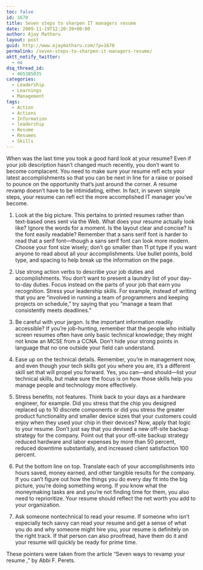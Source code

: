 ```yaml
---
toc: false
id: 1670
title: Seven steps to sharpen IT managers resume
date: 2009-11-19T12:20:39+00:00
author: Ajay Matharu
layout: post
guid: http://www.ajaymatharu.com/?p=1670
permalink: /seven-steps-to-sharpen-it-managers-resume/
aktt_notify_twitter:
  - no
dsq_thread_id:
  - 465385035
categories:
  - Leadership
  - Learnings
  - Management
tags:
  - Action
  - Actions
  - Information
  - leadership
  - Resume
  - Resumes
  - Skills
---
```

When was the last time you took a good hard look at your resume? Even if your job description hasn’t changed much recently, you don’t want to become complacent. You need to make sure your resume refl ects your latest accomplishments so that you can be next in line for a raise or poised to pounce on the opportunity that’s just around the corner. A resume revamp doesn’t have to be intimidating, either. In fact, in seven simple steps, your resume can refl ect the more accomplished IT manager you’ve become.

1. Look at the big picture. This pertains to printed resumes rather than text-based ones sent via the Web. What does your resume actually look like? Ignore the words for a moment. Is the layout clear and concise? Is the font easily readable? Remember that a sans serif font is harder to read that a serif font—though a sans serif font can look more modern. Choose your font size wisely; don’t go smaller than 11 pt type if you want anyone to read about all your accomplishments. Use bullet points, bold type, and spacing to help break up the information on the page.

2. Use strong action verbs to describe your job duties and accomplishments. You don’t want to present a laundry list of your day-to-day duties. Focus instead on the parts of your job that earn you recognition. Stress your leadership skills. For example, instead of writing that you are “involved in running a team of programmers and keeping projects on schedule,” try saying that you “manage a team that consistently meets deadlines.”

3. Be careful with your jargon. Is the important information readily accessible? If you’re job-hunting, remember that the people who initially screen resumes often have only basic technical knowledge; they might not know an MCSE from a CCNA. Don’t hide your strong points in language that no one outside your field can understand. 

4. Ease up on the technical details. Remember, you’re in management now, and even though your tech skills got you where you are, it’s a different skill set that will propel you forward. Yes, you can—and should—list your technical skills, but make sure the focus is on how those skills help you manage people and technology more effectively.

5. Stress benefits, not features. Think back to your days as a hardware engineer, for example. Did you stress that the chip you designed replaced up to 10 discrete components or did you stress the greater product functionality and smaller device sizes that your customers could enjoy when they used your chip in their devices? Now, apply that logic to your resume. Don’t just say that you devised a new off-site backup strategy for the company. Point out that your off-site backup strategy reduced hardware and labor expenses by more than 50 percent, reduced downtime substantially, and increased client satisfaction 100 percent.

6. Put the bottom line on top. Translate each of your accomplishments into hours saved, money earned, and other tangible results for the company. If you can’t figure out how the things you do every day fit into the big picture, you’re doing something wrong. If you know what the moneymaking tasks are and you’re not finding time for them, you also need to reprioritize. Your resume should reflect the net worth you add to your organization.

7. Ask someone nontechnical to read your resume. If someone who isn’t especially tech savvy can read your resume and get a sense of what you do and why someone might hire you, your resume is definitely on the right track. If that person can also proofread, have them do it and your resume will quickly be ready for prime time.

These pointers were taken from the article “Seven ways to revamp your resume ,” by Abbi F. Perets.
